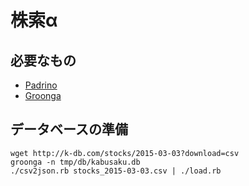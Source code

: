 # 株索α

## 必要なもの

* [Padrino](http://jp.padrinorb.com/)
* [Groonga](http://groonga.org/ja/)

## データベースの準備

```
wget http://k-db.com/stocks/2015-03-03?download=csv
groonga -n tmp/db/kabusaku.db
./csv2json.rb stocks_2015-03-03.csv | ./load.rb
```
